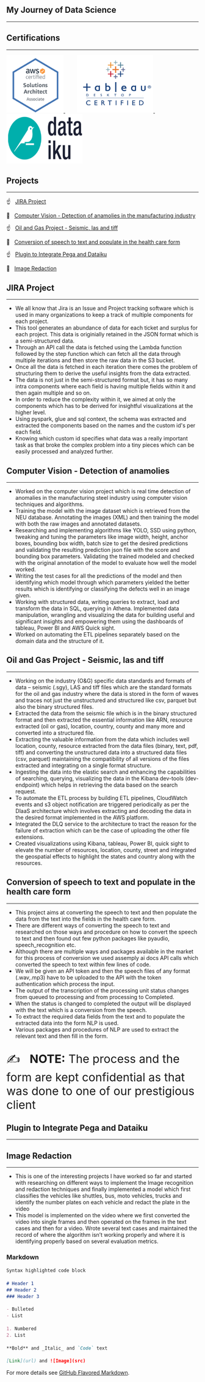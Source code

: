 
## My Journey of Data Science
<hr> 

## Certifications 
<hr> 

<a href="https://www.youracclaim.com/badges/ea4effc3-943c-4f0f-b8dc-6afe2cb2dbab" target="_blank"> <img src = "Images/AWSCSA.png" height = "150" width = "150"> </a> &nbsp; &nbsp; &nbsp; &nbsp; 
<a href="https://www.youracclaim.com/badges/d9766deb-479f-47fe-9604-aad72bda10ae/linked_in_profile" target="_blank"> <img src = "Images/tableau.png" height = "150" width = "200"> </a> &nbsp; &nbsp; &nbsp; &nbsp; 
<a href="https://verify.skilljar.com/c/nkgzyihh2cz8" target="_blank"> <img src = "Images/Dataiku.png" height = "130" width = "200"></a>

## Projects
<hr> 
<p>  &#9757; &nbsp; <a href="#Jira_Project">JIRA Project</a> </p>
<p>  &#127872; &nbsp; <a href="#Anomalies">Computer Vision - Detection of anamolies in the manufacturing industry</a>  </p>
<p>  &#9757; &nbsp; <a href="#Oil_gas">Oil and Gas Project - Seismic, las and tiff</a>  </p>
<p>  &#127872; &nbsp; <a href="#Speech">Conversion of speech to text and populate in the health care form</a>  </p>
<p>  &#9757; &nbsp; <a href="#Plugin">Plugin to Integrate Pega and Dataiku</a> </p>
<p>  &#127872; &nbsp; <a href="#Image">Image Redaction</a>  </p>

<h2 id="Jira_Project">JIRA Project</h2>
<hr>

* We all know that Jira is an Issue and Project tracking software which is used in many organizations to keep a track of multiple components for each project.
* This tool generates an abundance of data for each ticket and surplus for each project. This data is originially retained in the JSON format which is a semi-structured data. 
* Through an API call the data is fetched using the Lambda function followed by the step function which can fetch all the data through multiple iterations and then store the raw data in the S3 bucket. 
* Once all the data is fetched in each iteration there comes the problem of structuring them to derive the useful insights from the data extracted. 
* The data is not just in the semi-structured format but, it has so many intra components where each field is having multiple fields within it and then again multiple and so on. 
* In order to reduce the complexity within it, we aimed at only the components which has to be derived for insightful visualizations at the higher level.
* Using pyspark, glue and sql context, the schema was extracted and extracted the components based on the names and the custom id's per each field. 
* Knowing which custom id specifies what data was a really important task as that broke the complex problem into a tiny pieces which can be easily processed and analyzed further. 


<h2 id="Anomalies">Computer Vision - Detection of anamolies</h2> 
<hr>

*	Worked on the computer vision project which is real time detection of anomalies in the manufacturing steel industry using computer vision techniques and algorithms. 
*	Training the model with the image dataset which is retrieved from the NEU database. Annotating the images (XML) and then training the model with both the raw images and annotated datasets.
*	Researching and implementing algorithms like YOLO, SSD using python, tweaking and tuning the parameters like image width, height, anchor boxes, bounding box width, batch size to get the desired predictions and validating the resulting prediction json file with the score and bounding box parameters. Validating the trained modeled and checked with the original annotation of the model to evaluate how well the model worked. 
*	Writing the test cases for all the predictions of the model and then identifying which model through which parameters yielded the better results which is identifying or classifying the defects well in an image given.
* Working with structured data, writing queries to extract, load and transform the data in SQL, querying in Athena. Implemented data manipulation, wrangling and visualizing the data for building useful and significant insights and empowering them using the dashboards of tableau, Power BI and AWS Quick sight. 
*	Worked on automating the ETL pipelines separately based on the domain data and the structure of it. 

<h2 id="Oil_gas">Oil and Gas Project - Seismic, las and tiff</h2>   
<hr>

*	Working on the industry (O&G) specific data standards and formats of data – seismic (.sgy), LAS and tiff files which are the standard formats for the oil and gas industry where the data is stored in the form of waves and traces not just the unstructured and structured like csv, parquet but also the binary structured files. 
*	Extracted the data from the seismic file which is in the binary structured format and then extracted the essential information like ARN, resource extracted (oil or gas), location, country, county and many more and converted into a structured file. 
*	Extracting the valuable information from the data which includes well location, county, resource extracted from the data files (binary, text, pdf, tiff) and converting the unstructured data into a structured data files (csv, parquet) maintaining the compatibility of all versions of the files extracted and integrating on a single format structure. 
*	Ingesting the data into the elastic search and enhancing the capabilities of searching, querying, visualizing the data in the Kibana dev-tools (dev-endpoint) which helps in retrieving the data based on the search request. 
*	To automate the ETL process by building ETL pipelines, CloudWatch events and s3 object notification are triggered periodically as per the DlaaS architecture which involves extracting and decoding the data in the desired format implemented in the AWS platform. 
*	Integrated the DLQ service to the architecture to tract the reason for the failure of extraction which can be the case of uploading the other file extensions.
*	Created visualizations using Kibana, tableau, Power BI, quick sight to elevate the number of resources, location, county, street and integrated the geospatial effects to highlight the states and country along with the resources.

<h2 id="Speech">Conversion of speech to text and populate in the health care form</h2>   
<hr>

* This project aims at converting the speech to text and then populate the data from the text into the fields in the health care form.
* There are different ways of converting the speech to text and researched on those ways and procedure on how to convert the speech to text and then found out few python packages like pyaudio, speech_recognition etc.
* Although there are multiple ways and packages available in the market for this process of conversion we used assemply ai docs API calls which converted the speech to text within few lines of code.
* We will be given an API token and then the speech files of any format (.wav,.mp3) have to be uploaded to the API with the token authentication which process the input. 
* The output of the transcription of the processing unit status changes from queued to processing and from processing to Completed.
* When the status is changed to completed the output will be displayed with the text which is a conversion from the speech. 
* To extract the required data fields from the text and to populate the extracted data into the form NLP is used.
* Various packages and procedures of NLP are used to extract the relevant text and then fill in the form.

<p style="font-size:30px">  &#9997;  &nbsp; <b> NOTE:</b> The process and the form are kept confidential as that was done to one of our prestigious client </p>

<h2 id="Plugin">Plugin to Integrate Pega and Dataiku</h2>   
<hr>

<h2 id="Image">Image Redaction</h2>   
<hr>

*	This is one of the interesting projects I have worked so far and started with researching on different ways to implement the Image recognition and redaction techniques and finally implemented a model which first classifies the vehicles like shuttles, bus, moto vehicles, trucks and identify the number plates on each vehicle and redact the plate in the video
* This model is implemented on the video where we first converted the video into single frames and then operated on the frames in the text cases and then for a video. Wrote several text cases and maintained the record of where the algorithm isn’t working properly and where it is identifying properly based on several evaluation metrics. 

### Markdown

```markdown
Syntax highlighted code block

# Header 1
## Header 2
### Header 3

- Bulleted
- List

1. Numbered
2. List

**Bold** and _Italic_ and `Code` text

[Link](url) and ![Image](src)
```

For more details see [GitHub Flavored Markdown](https://guides.github.com/features/mastering-markdown/).


